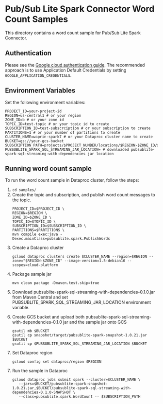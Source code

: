 # Pub/Sub Lite Spark Connector Word Count Samples

This directory contains a word count sample for Pub/Sub Lite Spark Connector.

## Authentication

Please see the [Google cloud authentication guide](https://cloud.google.com/docs/authentication/). 
The recommended approach is to use Application Default Credentials by setting `GOOGLE_APPLICATION_CREDENTIALS`.

## Environment Variables
Set the following environment variables:
```
PROJECT_ID=your-project-id
REGION=us-central1 # or your region
ZONE_ID=b # or your zone id
TOPIC_ID=test-topic # or your topic id to create
SUBSCRIPTION_ID=test-subscrciption # or your subscription to create
PARTITIONS=1 # or your number of partitions to create
CLUSTER_NAME=waprin-spark7 # or your Dataproc cluster name to create
BUCKET=gs://your-gcs-bucket
SUBSCRIPTION_PATH=projects/$PROJECT_NUMBER/locations/$REGION-$ZONE_ID/subscriptions/$SUBSCRIPTION_ID
PUBSUBLITE_SPARK_SQL_STREAMING_JAR_LOCATION= # downloaded pubsublite-spark-sql-streaming-with-dependencies jar location
```

## Running word count sample

To run the word count sample in Dataproc cluster, follow the steps:

1. `cd samples/` 
2. Create the topic and subscription, and publish word count messages to the topic.
   ```
   PROJECT_ID=$PROJECT_ID \
   REGION=$REGION \
   ZONE_ID=$ZONE_ID \
   TOPIC_ID=$TOPIC_ID \
   SUBSCRIPTION_ID=$SUBSCRIPTION_ID \
   PARTITIONS=$PARTITIONS \
   mvn compile exec:java -Dexec.mainClass=pubsublite.spark.PublishWords
   ```
3. Create a Dataproc cluster
   ```
   gcloud dataproc clusters create $CLUSTER_NAME --region=$REGION --zone="$REGION-$ZONE_ID" --image-version=1.5-debian10 --scopes=cloud-platform
   ```
4. Package sample jar
   ```
   mvn clean package -Dmaven.test.skip=true
   ```
<!-- TODO: set up bots to update jar version, also provide link to maven central --> 
5. Download pubsublite-spark-sql-streaming-with-dependencies-0.1.0.jar from Maven Central and set PUBSUBLITE_SPARK_SQL_STREAMING_JAR_LOCATION environment variable.
<!-- TODO: set up bots to update jar version -->
6. Create GCS bucket and upload both pubsublite-spark-sql-streaming-with-dependencies-0.1.0 jar and the sample jar onto GCS
   ```
   gsutil mb $BUCKET
   gsutil cp snapshot/target/pubsublite-spark-snapshot-1.0.21.jar $BUCKET
   gsutil cp $PUBSUBLITE_SPARK_SQL_STREAMING_JAR_LOCATION $BUCKET
   ```
7. Set Dataproc region
   ```
   gcloud config set dataproc/region $REGION
   ```
<!-- TODO: set up bots to update jar version -->
7. Run the sample in Dataproc
   ```
   gcloud dataproc jobs submit spark --cluster=$CLUSTER_NAME \
      --jars=$BUCKET/pubsublite-spark-snapshot-1.0.21.jar,$BUCKET/pubsublite-spark-sql-streaming-with-dependencies-0.1.0-SNAPSHOT \
      --class=pubsublite.spark.WordCount -- $SUBSCRIPTION_PATH
   ```



